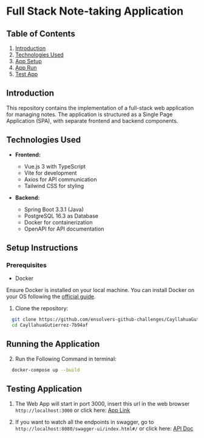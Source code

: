 # Full Stack Note-taking Application

## Table of Contents

1. [Introduction](#introduction)
2. [Technologies Used](#technologies-used)
3. [App Setup](#setup-instructions)
4. [App Run](#running-the-application)
5. [Test App](#testing-application)


## Introduction 
This repository contains the implementation of a full-stack web application for managing notes. The application is structured as a Single Page Application (SPA), with separate frontend and backend components.

## Technologies Used

- **Frontend:**
  - Vue.js 3 with TypeScript
  - Vite for development
  - Axios for API communication
  - Tailwind CSS for styling

- **Backend:**
  - Spring Boot 3.3.1 (Java)
  - PostgreSQL 16.3 as Database
  - Docker for containerization
  - OpenAPI for API documentation

## Setup Instructions

### Prerequisites

- Docker

Ensure Docker is installed on your local machine. You can install Docker on your OS following the [official guide](https://docs.docker.com/engine/install/).

1. Clone the repository:
```bash
  git clone https://github.com/ensolvers-github-challenges/CayllahuaGutierrez-7b94af.git
  cd CayllahuaGutierrez-7b94af
```
## Running the Application

2. Run the Following Command in terminal:
```bash
  docker-compose up --build
```

## Testing Application

1. The Web App will start in port 3000, insert this url in the web browser `http://localhost:3000` or click here:
[App Link](http:localhost:3000)

2. If you want to watch all the endpoints in swagger, go to  `http://localhost:8080/swagger-ui/index.html#/` or click here:
[API Doc](http://localhost:8080/swagger-ui/index.html#/)


